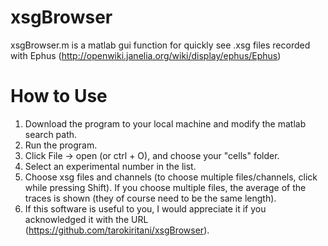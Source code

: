 xsgBrowser
==========
xsgBrowser.m is a matlab gui function for quickly see .xsg files recorded with
Ephus (http://openwiki.janelia.org/wiki/display/ephus/Ephus)

How to Use
==========
1. Download the program to your local machine and modify the matlab search path.
2. Run the program.
3. Click File -> open (or ctrl + O), and choose your "cells" folder.
4. Select an experimental number in the list.
5. Choose xsg files and channels (to choose multiple files/channels, click while pressing Shift).
If you choose multiple files, the average of the traces is shown (they of course need to be the same length).
6. If this software is useful to you, I would appreciate it if you acknowledged it with
the URL (https://github.com/tarokiritani/xsgBrowser).
